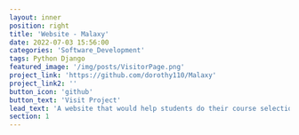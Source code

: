```yaml
---
layout: inner
position: right
title: 'Website - Malaxy'
date: 2022-07-03 15:56:00
categories: 'Software_Development'
tags: Python Django
featured_image: '/img/posts/VisitorPage.png'
project_link: 'https://github.com/dorothy110/Malaxy'
project_link2: ''
button_icon: 'github'
button_text: 'Visit Project'
lead_text: 'A website that would help students do their course selection, which would save the students a lot of research time, providing them with an integrated platform with plenty of information about other students’ comments, course content, grade distribution, etc.'
section: 1
---
```

